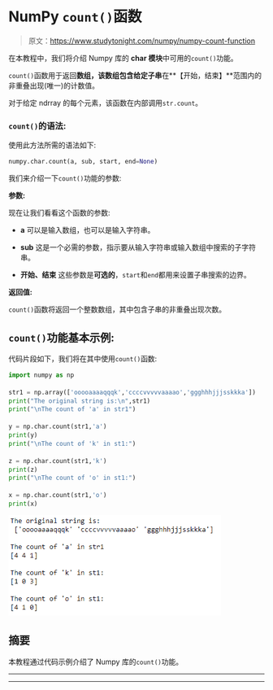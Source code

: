 # NumPy `count()`函数

> 原文：<https://www.studytonight.com/numpy/numpy-count-function>

在本教程中，我们将介绍 Numpy 库的 **char 模块**中可用的`count()`功能。

`count()`函数用于返回**数组，该数组包含给定子串**在**【开始，结束】**范围内的非重叠出现(唯一)的计数值。

对于给定 ndrray 的每个元素，该函数在内部调用`str.count`。

### `count()`的语法:

使用此方法所需的语法如下:

```py
numpy.char.count(a, sub, start, end=None)
```

我们来介绍一下`count()`功能的参数:

**参数:**

现在让我们看看这个函数的参数:

*   **a**
    可以是输入数组，也可以是输入字符串。

*   **sub**
    这是一个必需的参数，指示要从输入字符串或输入数组中搜索的子字符串。

*   **开始、结束**
    这些参数是**可选的**，`start`和`end`都用来设置子串搜索的边界。

**返回值:**

`count()`函数将返回一个整数数组，其中包含子串的非重叠出现次数。

## `count()`功能基本示例:

代码片段如下，我们将在其中使用`count()`函数:

```py
import numpy as np

str1 = np.array(['ooooaaaaqqqk','ccccvvvvvaaaao','ggghhhjjjsskkka'])
print("The original string is:\n",str1)
print("\nThe count of 'a' in str1")

y = np.char.count(str1,'a')
print(y)
print("\nThe count of 'k' in st1:")

z = np.char.count(str1,'k')
print(z)
print("\nThe count of 'o' in st1:")

x = np.char.count(str1,'o')
print(x)
```

**![using count() function of Numpy](img/6118964860ef904e6fd4a81fbc499174.png)**

## 摘要

本教程通过代码示例介绍了 Numpy 库的`count()`功能。

* * *

* * *